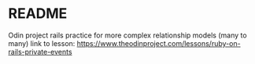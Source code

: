 # README

Odin project rails practice for more complex relationship models (many to many)
link to lesson: https://www.theodinproject.com/lessons/ruby-on-rails-private-events